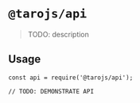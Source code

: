 # `@tarojs/api`

> TODO: description

## Usage

```
const api = require('@tarojs/api');

// TODO: DEMONSTRATE API
```
